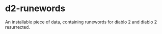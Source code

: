 # d2-runewords
An installable piece of data, containing runewords for diablo 2 and diablo 2 resurrected.
